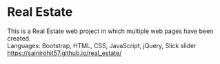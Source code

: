 # Real Estate
This is a Real Estate web project in which multiple web pages have been created.
<br>
Languages: Bootstrap, HTML, CSS, JavaScript, jQuery, Slick slider
<br>
https://sainirohit57.github.io/real_estate/
